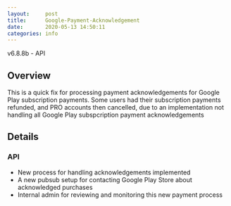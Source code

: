 ```yaml
---
layout:     post
title:      Google-Payment-Acknowledgement
date:       2020-05-13 14:50:11
categories: info
---
```


v6.8.8b - API

## Overview
This is a quick fix for processing payment acknowledgements for Google Play
subscription payments. Some users had their subscription payments refunded, and
PRO accounts then cancelled, due to an implementation not handling all Google
Play subspcription payment acknowledgements

## Details

### API
* New process for handling acknowledgements implemented
* A new pubsub setup for contacting Google Play Store about acknowledged
  purchases
* Internal admin for reviewing and monitoring this new payment process
